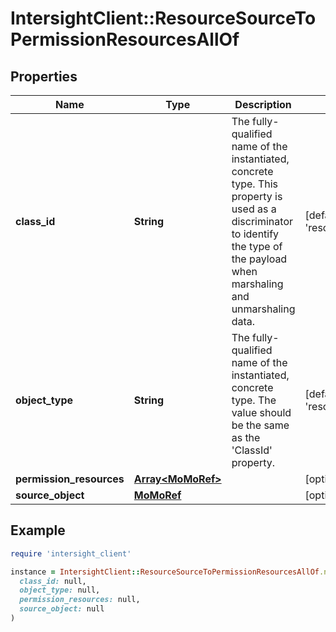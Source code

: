 # IntersightClient::ResourceSourceToPermissionResourcesAllOf

## Properties

| Name | Type | Description | Notes |
| ---- | ---- | ----------- | ----- |
| **class_id** | **String** | The fully-qualified name of the instantiated, concrete type. This property is used as a discriminator to identify the type of the payload when marshaling and unmarshaling data. | [default to &#39;resource.SourceToPermissionResources&#39;] |
| **object_type** | **String** | The fully-qualified name of the instantiated, concrete type. The value should be the same as the &#39;ClassId&#39; property. | [default to &#39;resource.SourceToPermissionResources&#39;] |
| **permission_resources** | [**Array&lt;MoMoRef&gt;**](MoMoRef.md) |  | [optional] |
| **source_object** | [**MoMoRef**](MoMoRef.md) |  | [optional] |

## Example

```ruby
require 'intersight_client'

instance = IntersightClient::ResourceSourceToPermissionResourcesAllOf.new(
  class_id: null,
  object_type: null,
  permission_resources: null,
  source_object: null
)
```

